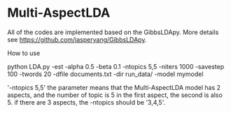 # Multi-AspectLDA
All of the codes are implemented based on the GibbsLDApy. More details see https://github.com/jasperyang/GibbsLDApy.

How to use

python LDA.py -est -alpha 0.5 -beta 0.1 -ntopics 5,5 -niters 1000 -savestep 100 -twords 20 -dfile documents.txt  -dir run_data/ -model mymodel

'-ntopics 5,5' the parameter means that the Multi-AspectLDA model has 2 aspects, and the number of topic is 5 in the first aspect, the second is also 5.
if there are 3 aspects, the -ntopics should be '3,4,5'.

